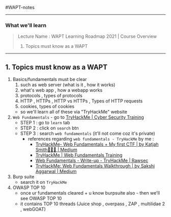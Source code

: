 #WAPT-notes

---
### What we'll learn
> Lecture Name : WAPT Learning Roadmap 2021 | Course Overview
> 1) Topics must know as a WAPT

---

## 1. Topics must know as a WAPT
1) Basics/fundamentals must be clear
	1) such as web server (what is it , how it works)
	2) what's web app , how a webapp works
	3) protocols , types of protocols
	4) HTTP , HTTPs , HTTP vs HTTPs , Types of HTTP requests
	5) cookies, types of cookies
	- so we'll learn all of these via "TryHackMe" website
2) `Web Fundamentals` - go to [TryHackMe | Cyber Security Training](https://tryhackme.com/)
	- STEP 1 : go to `learn` tab
	- STEP 2 : click on `search` btn
	- STEP 3 : search `web fundamentals` (it'll not come coz it's private)
		- references regarding `web fundamentals - TryHackMe` by me : 
			- [TryHackMe- Web Fundamentals + My first CTF | by Katjah Smith👩🏽‍💻 | Medium](https://katjah-smith.medium.com/tryhackme-web-fundamentals-my-first-ctf-a9b197f234df)
			- [TryHackMe | Web Fundamentals Training](https://tryhackme.com/path/outline/web)
			- [Web Fundamentals - Write-up - TryHackMe | Rawsec](https://blog.raw.pm/en/TryHackMe-Web-Fundamentals-write-up/)
			- [TryHackMe: Web Fundamentals Walkthrough | by Sakshi Aggarwal | Medium](https://sakshiaggarwal0502.medium.com/tryhackme-web-fundamentals-walkthrough-d2a65dc045be)
3) Burp suite
	- search it on `TryHackMe`
4) OWASP TOP 10
	- once ur fundamentals cleared + u know burpsuite also - then we'll see OWASP TOP 10
	- it contains TOP 10 threads (Juice shop , overpass , ZAP , multilidae 2 , webGOAT)